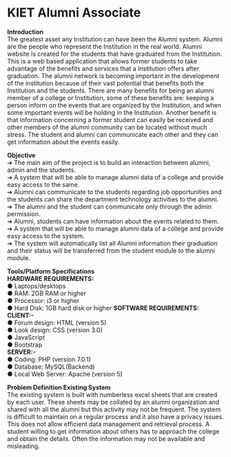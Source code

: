 # KIET Alumni Associate
**Introduction** 
<br>
The greatest asset any Institution can have been the Alumni system. Alumni are the 
people who represent the Institution in the real world. Alumni website is created for the 
students that have graduated from the Institution. 
<br>
This is a web based application that allows former students to take advantage of the 
benefits and services that a Institution offers after graduation. The alumni network is 
becoming important in the development of the institution because of their vast potential 
that benefits both the Institution and the students. There are many benefits for being an 
alumni member of a college or Institution, some of these benefits are: keeping a person 
inform on the events that are organized by the Institution, and when some important 
events will be holding in the Institution. Another benefit is that information concerning a 
former student can easily be received and other members of the alumni community can 
be located without much stress. The student and alumni can communicate each other and 
they can get information about the events easily.

<b>Objective </b>
<br>➔ The main aim of the project is to build an interaction between alumni, admin and 
the students. 
<br>➔ A system that will be able to manage alumni data of a college and provide easy 
access to the same. 
<br>➔ Alumni can communicate to the students regarding job opportunities and the 
students can share the department technology activities to the alumni. 
<br>➔ The alumni and the student can communicate only through the admin permission. 
<br>➔ Alumni, students can have information about the events related to them. 
<br>➔ A system that will be able to manage alumni data of a college and provide easy 
access to the system. 
<br>➔ The system will automatically list all Alumni information their graduation and 
their status will be transferred from the student module to the alumni module. 

<b>Tools/Platform Specifications </b><br>
<b>HARDWARE REQUIREMENTS:</b> </b>
<br>● Laptops/desktops 
<br>● RAM: 2GB RAM or higher 
<br>● Processor: i3 or higher 
<br>● Hard Disk: 1GB hard disk or higher 
<b>SOFTWARE REQUIREMENTS: </b>
<b>CLIENT:- </b>
<br>● Forum design: HTML (version 5) 
<br>● Look design: CSS (version 3.0) 
<br>● JavaScript 
<br>● Bootstrap </br>
<b>SERVER:- </b>
<br>● Coding: PHP (version 7.0.1) 
<br>● Database: MySQL(Backend) 
<br>● Local Web Server: Apache (version 5) 

<b>Problem Definition </b>
<b>Existing System </b><br>
The existing system is built with numberless excel sheets that are created by each user. 
These sheets may be collated by an alumni organization and shared with all the alumni 
but this activity may not be frequent. The system is difficult to maintain on a regular 
process and it also have a privacy issues.<br> 
This does not allow efficient data management and retrieval process. A student willing to 
get information about others has to approach the college and obtain the details. Often the 
information may not be available and misleading.
